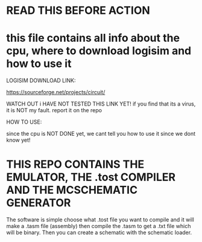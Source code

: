 # READ THIS BEFORE ACTION
# this file contains all info about the cpu, where to download logisim and how to use it
LOGISIM DOWNLOAD LINK:

https://sourceforge.net/projects/circuit/

WATCH OUT i HAVE NOT TESTED THIS LINK YET! if you find that its a virus, it is NOT my fault. report it on the repo


HOW TO USE:

since the cpu is NOT DONE yet, we cant tell you how to use it since we dont know yet!

# THIS REPO CONTAINS THE EMULATOR, THE .tost COMPILER AND THE MCSCHEMATIC GENERATOR

The software is simple choose what .tost file you want to compile and it will make a .tasm file (assembly) then compile the .tasm to get a .txt file which will be binary. Then you can create a schematic with the schematic loader.
